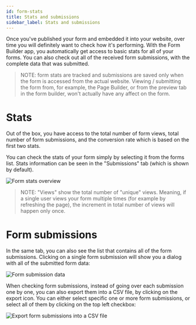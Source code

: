 ```yaml
---
id: form-stats
title: Stats and submissions
sidebar_label: Stats and submissions
---
```


Once you've published your form and embedded it into your website, over time you will definitely want to check how it's performing. With the Form Builder app, you automatically get access to basic stats for all of your forms. You can also check out all of the received form submissions, with the complete data that was submitted. 

> NOTE: form stats are tracked and submissions are saved only when the form is accessed from the actual website. Viewing / submitting the form from, for example, the Page Builder, or from the preview tab in the form builder, won't actually have any affect on the form.

# Stats
Out of the box, you have access to the total number of form views, total number of form submissions, and the conversion rate which is based on the first two stats.

You can check the stats of your form simply by selecting it from the forms list. Stats information can be seen in the "Submissions" tab (which is shown by default).
  
![Form stats overview](/assets/webiny-apps/form-builder/form-stats/stats-overview.png)

> NOTE: "Views" show the total number of "unique" views. Meaning, if a single user views your form multiple times (for example by refreshing the page), the increment in total number of views will happen only once.

# Form submissions

In the same tab, you can also see the list that contains all of the form submissions. Clicking on a single form submission will show you a dialog with all of the submitted form data:

![Form submission data](/assets/webiny-apps/form-builder/form-stats/submission-data.png)

When checking form submissions, instead of going over each submission one by one, you can also export them into a CSV file, by clicking on the export icon. You can either select specific one or more form submissions, or select all of them by clicking on the top left checkbox:

![Export form submissions into a CSV file](/assets/webiny-apps/form-builder/form-stats/csv-export.png)


